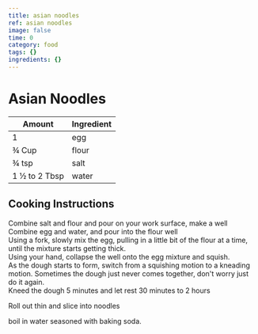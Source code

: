 ```yaml
---
title: asian noodles
ref: asian noodles
image: false
time: 0
category: food
tags: {}
ingredients: {}
---
```

# Asian Noodles  
  
|Amount|Ingredient|  
|----|----|  
1 | egg  
¾ Cup | flour  
¾ tsp | salt  
1 ½ to 2 Tbsp | water  
  
## Cooking Instructions  
Combine salt and flour and pour on your work surface, make a well  
Combine egg and water, and pour into the flour well  
Using a fork, slowly mix the egg, pulling in a little bit of the flour at a time, until the mixture starts getting thick.  
Using your hand, collapse the well onto the egg mixture and squish.  
As the dough starts to form, switch from a squishing motion to a kneading motion. Sometimes the dough just never comes together, don't worry just do it again.  
Kneed the dough 5 minutes and let rest 30  minutes to 2 hours  
  
Roll out thin and slice into noodles  
  
boil in water seasoned with baking soda.  
  